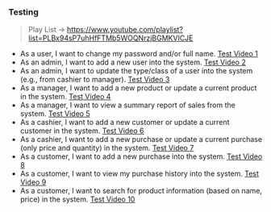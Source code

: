 ### Testing
> Play List -> https://www.youtube.com/playlist?list=PLBx94sP7uhHfFTMb5WOQNrzjBGMKVICJE
- As a user, I want to change my password and/or full name.
   [Test Video 1](https://youtu.be/dT-L1qyyVNI)
- As an admin, I want to add a new user into the system.
  [Test Video 2](https://youtu.be/JN6TFGN_VTg)
- As an admin, I want to update the type/class of a user into the system (e.g., from cashier to manager).
  [Test Video 3](https://youtu.be/X01iWxRXv40)
- As a manager, I want to add a new product or update a current product in the system.
  [Test Video 4](https://youtu.be/7IMh5gpL9hM)
- As a manager, I want to view a summary report of sales from the system.
  [Test Video 5](https://youtu.be/8csM3Imz-Ww)
- As a cashier, I want to add a new customer or update a current customer in the system.
  [Test Video 6](https://youtu.be/XWjwD6Xd37A)
- As a cashier, I want to add a new purchase or update a current purchase (only price and quantity) in the system.
  [Test Video 7](https://youtu.be/m5Y80Rq8OVw)
- As a customer, I want to add a new purchase into the system.
  [Test Video 8](https://youtu.be/yukmzRJ6d_U)
- As a customer, I want to view my purchase history into the system.
  [Test Video 9](https://youtu.be/dDHPmkEiixs)
- As a customer, I want to search for product information (based on name, price) in the system.
  [Test Video 10](https://youtu.be/nfEsP_ELqMU)
